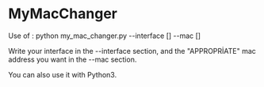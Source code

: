 # MyMacChanger

Use of : python my_mac_changer.py  --interface [] --mac []

Write your interface in the --interface section, and the "APPROPRİATE" mac address you want in the --mac section. 

You can also use it with Python3.
